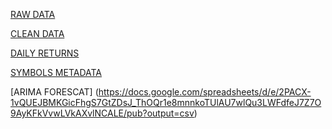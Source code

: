 [RAW DATA]([https://www.youtube.com/watch?v=EWm7AnFVSAU](https://docs.google.com/spreadsheets/d/e/2PACX-1vQJhwKp9kXl0ta8NsK9oKwNOPw8pBNldvR2_am8SOuJidAuywapixZ03kL__IqAOZZUsX1ctCGd1lfp/pub?output=csv))

[CLEAN DATA](https://docs.google.com/spreadsheets/d/e/2PACX-1vQ5CdKArYSZRLwz_oUOt11DIdggIqw-r-g-A_-YGhcgzUrpvCpBKwbshEHMXjlHTPiZBVESaFWknrlw/pub?output=csv)

[DAILY RETURNS](https://docs.google.com/spreadsheets/d/e/2PACX-1vRf4KiEDVFN7UI55AWLFld0o-u2vcaDzcLwt1Dtw9_Oz5Xd9AL5fdUn_OGMnIxsR6BBS3baUFzGL0Wz/pub?output=csv)

[SYMBOLS METADATA](https://docs.google.com/spreadsheets/d/e/2PACX-1vQAvKRTAzVRICsIGBZRTjpVzLzDpNzRhHzZ4A7paOCqsHtNMaWHD9uLoDVuIR52SWBPNB0U2S8QKnU0/pub?output=csv)

[ARIMA FORESCAT] (https://docs.google.com/spreadsheets/d/e/2PACX-1vQUEJBMKGicFhgS7GtZDsJ_ThOQr1e8mnnkoTUlAU7wlQu3LWFdfeJ7Z7O9AyKFkVvwLVkAXvlNCALE/pub?output=csv)


